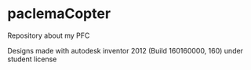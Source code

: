 paclemaCopter
=============

Repository about my PFC

Designs made with autodesk inventor 2012 (Build 160160000, 160) under student license